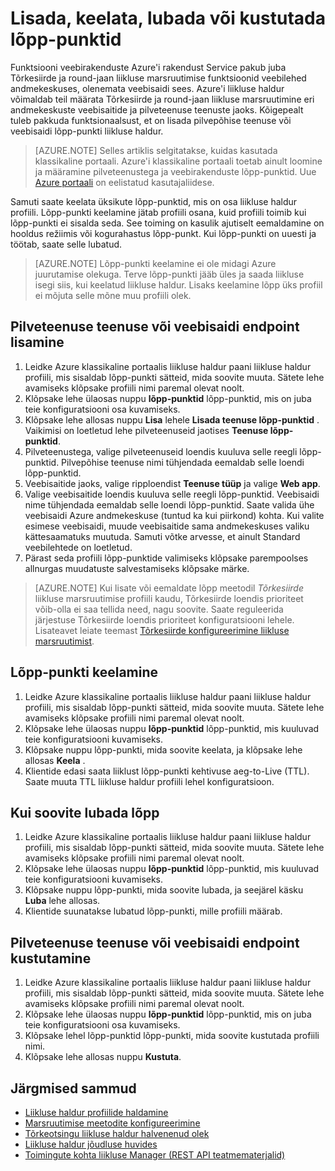<properties
    pageTitle="Lõpp-punktid Azure'i liikluse halduris haldamine | Microsoft Azure'i"
    description="See artikkel aitab teil lisamine, eemaldamine, lubamine ja keelamine lõpp-punktid: Azure'i liikluse haldur."
    services="traffic-manager"
    documentationCenter=""
    authors="sdwheeler"
    manager="carmonm"
    editor=""
/>
<tags
    ms.service="traffic-manager"
    ms.devlang="na"
    ms.topic="get-started-article"
    ms.tgt_pltfrm="na"
    ms.workload="infrastructure-services"
    ms.date="10/11/2016"
    ms.author="sewhee"
/>

# <a name="add-disable-enable-or-delete-endpoints"></a>Lisada, keelata, lubada või kustutada lõpp-punktid

Funktsiooni veebirakenduste Azure'i rakendust Service pakub juba Tõrkesiirde ja round-jaan liikluse marsruutimise funktsioonid veebilehed andmekeskuses, olenemata veebisaidi sees. Azure'i liikluse haldur võimaldab teil määrata Tõrkesiirde ja round-jaan liikluse marsruutimine eri andmekeskuste veebisaitide ja pilveteenuse teenuste jaoks. Kõigepealt tuleb pakkuda funktsionaalsust, et on lisada pilvepõhise teenuse või veebisaidi lõpp-punkti liikluse haldur.

>[AZURE.NOTE]  Selles artiklis selgitatakse, kuidas kasutada klassikaline portaali. Azure'i klassikaline portaali toetab ainult loomine ja määramine pilveteenustega ja veebirakenduste lõpp-punktid. Uue [Azure portaali](https://portal.azure.com) on eelistatud kasutajaliidese.

Samuti saate keelata üksikute lõpp-punktid, mis on osa liikluse haldur profiili. Lõpp-punkti keelamine jätab profiili osana, kuid profiili toimib kui lõpp-punkti ei sisalda seda. See toiming on kasulik ajutiselt eemaldamine on hooldus režiimis või kogurahastus lõpp-punkt. Kui lõpp-punkti on uuesti ja töötab, saate selle lubatud.

>[AZURE.NOTE] Lõpp-punkti keelamine ei ole midagi Azure juurutamise olekuga. Terve lõpp-punkti jääb üles ja saada liikluse isegi siis, kui keelatud liikluse haldur. Lisaks keelamine lõpp üks profiil ei mõjuta selle mõne muu profiili olek.

## <a name="to-add-a-cloud-service-or-website-endpoint"></a>Pilveteenuse teenuse või veebisaidi endpoint lisamine

1. Leidke Azure klassikaline portaalis liikluse haldur paani liikluse haldur profiili, mis sisaldab lõpp-punkti sätteid, mida soovite muuta. Sätete lehe avamiseks klõpsake profiili nimi paremal olevat noolt.
2. Klõpsake lehe ülaosas nuppu **lõpp-punktid** lõpp-punktid, mis on juba teie konfiguratsiooni osa kuvamiseks.
3. Klõpsake lehe allosas nuppu **Lisa** lehele **Lisada teenuse lõpp-punktid** . Vaikimisi on loetletud lehe pilveteenuseid jaotises **Teenuse lõpp-punktid**.
4. Pilveteenustega, valige pilveteenuseid loendis kuuluva selle reegli lõpp-punktid. Pilvepõhise teenuse nimi tühjendada eemaldab selle loendi lõpp-punktid.
5. Veebisaitide jaoks, valige ripploendist **Teenuse tüüp** ja valige **Web app**.
6. Valige veebisaitide loendis kuuluva selle reegli lõpp-punktid. Veebisaidi nime tühjendada eemaldab selle loendi lõpp-punktid. Saate valida ühe veebisaidi Azure andmekeskuse (tuntud ka kui piirkond) kohta. Kui valite esimese veebisaidi, muude veebisaitide sama andmekeskuses valiku kättesaamatuks muutuda. Samuti võtke arvesse, et ainult Standard veebilehtede on loetletud.
7. Pärast seda profiili lõpp-punktide valimiseks klõpsake parempoolses allnurgas muudatuste salvestamiseks klõpsake märke.

>[AZURE.NOTE] Kui lisate või eemaldate lõpp meetodil *Tõrkesiirde* liikluse marsruutimise profiili kaudu, Tõrkesiirde loendis prioriteet võib-olla ei saa tellida need, nagu soovite. Saate reguleerida järjestuse Tõrkesiirde loendis prioriteet konfiguratsiooni lehele. Lisateavet leiate teemast [Tõrkesiirde konfigureerimine liikluse marsruutimist](traffic-manager-configure-failover-routing-method.md).

## <a name="to-disable-an-endpoint"></a>Lõpp-punkti keelamine

1. Leidke Azure klassikaline portaalis liikluse haldur paani liikluse haldur profiili, mis sisaldab lõpp-punkti sätteid, mida soovite muuta. Sätete lehe avamiseks klõpsake profiili nimi paremal olevat noolt.
2. Klõpsake lehe ülaosas nuppu **lõpp-punktid** lõpp-punktid, mis kuuluvad teie konfiguratsiooni kuvamiseks.
3. Klõpsake nuppu lõpp-punkti, mida soovite keelata, ja klõpsake lehe allosas **Keela** .
4. Klientide edasi saata liiklust lõpp-punkti kehtivuse aeg-to-Live (TTL). Saate muuta TTL liikluse haldur profiili lehel konfiguratsioon.

## <a name="to-enable-an-endpoint"></a>Kui soovite lubada lõpp

1. Leidke Azure klassikaline portaalis liikluse haldur paani liikluse haldur profiili, mis sisaldab lõpp-punkti sätteid, mida soovite muuta. Sätete lehe avamiseks klõpsake profiili nimi paremal olevat noolt.
2. Klõpsake lehe ülaosas nuppu **lõpp-punktid** lõpp-punktid, mis kuuluvad teie konfiguratsiooni kuvamiseks.
3. Klõpsake nuppu lõpp-punkti, mida soovite lubada, ja seejärel käsku **Luba** lehe allosas.
4. Klientide suunatakse lubatud lõpp-punkti, mille profiili määrab.

## <a name="to-delete-a-cloud-service-or-website-endpoint"></a>Pilveteenuse teenuse või veebisaidi endpoint kustutamine

1. Leidke Azure klassikaline portaalis liikluse haldur paani liikluse haldur profiili, mis sisaldab lõpp-punkti sätteid, mida soovite muuta. Sätete lehe avamiseks klõpsake profiili nimi paremal olevat noolt.
2. Klõpsake lehe ülaosas nuppu **lõpp-punktid** lõpp-punktid, mis on juba teie konfiguratsiooni osa kuvamiseks.
3. Klõpsake lehel lõpp-punktid lõpp-punkti, mida soovite kustutada profiili nimi.
4. Klõpsake lehe allosas nuppu **Kustuta**.

## <a name="next-steps"></a>Järgmised sammud

* [Liikluse haldur profiilide haldamine](traffic-manager-manage-profiles.md)
* [Marsruutimise meetodite konfigureerimine](traffic-manager-configure-routing-method.md)
* [Tõrkeotsingu liikluse haldur halvenenud olek](traffic-manager-troubleshooting-degraded.md)
* [Liikluse haldur jõudluse huvides](traffic-manager-performance-considerations.md)
* [Toimingute kohta liikluse Manager (REST API teatmematerjalid)](http://go.microsoft.com/fwlink/p/?LinkID=313584)
